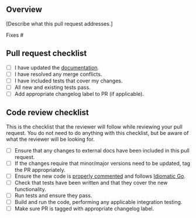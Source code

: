 ## Overview

[Describe what this pull request addresses.]

Fixes #

## Pull request checklist

- [ ] I have updated the [documentation](https://github.com/molecula/docs).
- [ ] I have resolved any merge conflicts.
- [ ] I have included tests that cover my changes.
- [ ] All new and existing tests pass.
- [ ] Add appropriate changelog label to PR (if applicable).

## Code review checklist
This is the checklist that the reviewer will follow while reviewing your pull request. You do not need to do anything with this checklist, but be aware of what the reviewer will be looking for.

- [ ] Ensure that any changes to external docs have been included in this pull request.
- [ ] If the changes require that minor/major versions need to be updated, tag the PR appropriately.
- [ ] Ensure the new code is [properly commented](https://github.com/golang/go/wiki/CodeReviewComments#doc-comments) and follows [Idiomatic Go](https://dmitri.shuralyov.com/idiomatic-go).
- [ ] Check that tests have been written and that they cover the new functionality.
- [ ] Run tests and ensure they pass.
- [ ] Build and run the code, performing any applicable integration testing.
- [ ] Make sure PR is tagged with appropriate changelog label.
